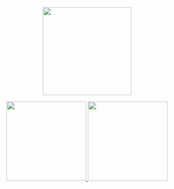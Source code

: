 <p align="center">
  <img height=200 src="https://github-readme-stats.vercel.app/api/top-langs/?username=n00b0dyy&theme=dark&layout=compact&langs_count=8&count_private=true&hide=c,assembly,batchfile" />
</p>

<div align="center">
  <a href="#">
    <div>
      <img height="180em" src="https://github-readme-stats.vercel.app/api?username=n00b0dyy&layout=compact&bg_color=40,00fff7,ff00f2,7f00ff&title_color=00ffff&text_color=ff66ff"/>
      <img height="180em" src="https://github-readme-stats.vercel.app/api/top-langs/?username=n00b0dyy&layout=compact&langs_count=8&bg_color=40,7f00ff,ff00f2,00fff7&title_color=00ffff&text_color=ff66ff"/>
    </div>
  </a>
</div>
